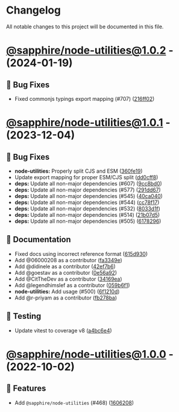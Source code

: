 # Changelog

All notable changes to this project will be documented in this file.

# [@sapphire/node-utilities@1.0.2](https://github.com/sapphiredev/utilities/compare/@sapphire/node-utilities@1.0.2...@sapphire/node-utilities@1.0.2) - (2024-01-19)

## 🐛 Bug Fixes

- Fixed commonjs typings export mapping (#707) ([216ff02](https://github.com/sapphiredev/utilities/commit/216ff0260d63a9590357f9a5069f1ae2b34eaf5d))

# [@sapphire/node-utilities@1.0.1](https://github.com/sapphiredev/utilities/compare/@sapphire/node-utilities@1.0.1...@sapphire/node-utilities@1.0.1) - (2023-12-04)

## 🐛 Bug Fixes

- **node-utilities:** Properly split CJS and ESM ([360fe19](https://github.com/sapphiredev/utilities/commit/360fe1983e7db6d6a61c5f79ac399f74f9993410))
- Update export mapping for proper ESM/CJS split ([dd0cff8](https://github.com/sapphiredev/utilities/commit/dd0cff8e9b03a15812f25f7a1180501a92422629))
- **deps:** Update all non-major dependencies (#607) ([9cc8bd0](https://github.com/sapphiredev/utilities/commit/9cc8bd0d4b5d650deab2c913e6c3d713861bae28))
- **deps:** Update all non-major dependencies (#577) ([291dd67](https://github.com/sapphiredev/utilities/commit/291dd6783e57d8f075ce566218ba076ef6c4bbbd))
- **deps:** Update all non-major dependencies (#545) ([40ca040](https://github.com/sapphiredev/utilities/commit/40ca040a21d8a0949682051a3a974538183a400e))
- **deps:** Update all non-major dependencies (#544) ([cc78f17](https://github.com/sapphiredev/utilities/commit/cc78f17390c7f3db08af92bf46a5a70a9c11dd5f))
- **deps:** Update all non-major dependencies (#532) ([8033d1f](https://github.com/sapphiredev/utilities/commit/8033d1ff7a5a1974134c61f424f171cccb2915e1))
- **deps:** Update all non-major dependencies (#514) ([21b07d5](https://github.com/sapphiredev/utilities/commit/21b07d5db529a0d982647a60de98e46f36f1ac93))
- **deps:** Update all non-major dependencies (#505) ([6178296](https://github.com/sapphiredev/utilities/commit/617829649e1e4deeee02b14533b5377cd5bc1fb3))

## 📝 Documentation

- Fixed docs using incorrect reference format ([615d930](https://github.com/sapphiredev/utilities/commit/615d930570fdf8e0c743df1c91f30f280fdd2813))
- Add @06000208 as a contributor ([fa3349e](https://github.com/sapphiredev/utilities/commit/fa3349e55ce4ad008785211dec7bf8e2b5d933df))
- Add @didinele as a contributor ([42ef7b6](https://github.com/sapphiredev/utilities/commit/42ef7b656c48fd0e720119db1d622c8bba2791e9))
- Add @goestav as a contributor ([0e56a92](https://github.com/sapphiredev/utilities/commit/0e56a92a4e2d0942bfa207f81a8cb03b32312034))
- Add @CitTheDev as a contributor ([34169ea](https://github.com/sapphiredev/utilities/commit/34169eae1dc0476ccf5a6c4f36e28602a204829e))
- Add @legendhimslef as a contributor ([059b6f1](https://github.com/sapphiredev/utilities/commit/059b6f1ab5362d46d58624d06c1aa39192b0716f))
- **node-utilities:** Add usage (#500) ([6f1210d](https://github.com/sapphiredev/utilities/commit/6f1210d90f14422289e8493aeed9a2e1769241b2))
- Add @r-priyam as a contributor ([fb278ba](https://github.com/sapphiredev/utilities/commit/fb278bacf627ec6fc88752eafeb12df5f3177a2c))

## 🧪 Testing

- Update vitest to coverage v8 ([a4bc6e4](https://github.com/sapphiredev/utilities/commit/a4bc6e4f24ea60143a150ecc76fda6484f172ab9))

# [@sapphire/node-utilities@1.0.0](https://github.com/sapphiredev/utilities/tree/@sapphire/node-utilities@1.0.0) - (2022-10-02)

## 🚀 Features

- Add `@sapphire/node-utilities` (#468) ([1606208](https://github.com/sapphiredev/utilities/commit/1606208ce2e1ca8a6b307d14ce7f119e6c914a97))


